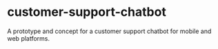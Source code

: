 # customer-support-chatbot
A prototype and concept for a customer support chatbot for mobile and web platforms.
